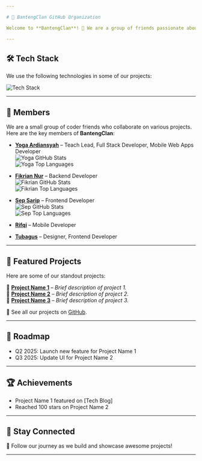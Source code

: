 ```yaml
---

# 🚀 BantengClan GitHub Organization  

Welcome to **BantengClan**! 🎉 We are a group of friends passionate about building cool projects and sharing our portfolio with the world.  

---
```


## 🛠️ Tech Stack  
We use the following technologies in some of our projects:  

![Tech Stack](https://skillicons.dev/icons?i=react,tailwind,laravel,php,mysql,js,html,css)  

---

## 👥 Members  
We are a small group of coder friends who collaborate on various projects. Here are the key members of **BantengClan**:  

- **[Yoga Ardiansyah](https://github.com/yogaardiansyah)** – Teach Lead, Full Stack Developer, Mobile Web Apps Developer  
  ![Yoga GitHub Stats](https://github-readme-stats.vercel.app/api?username=yogaardiansyah&show_icons=true&hide_title=true&count_private=true&hide=prs&theme=radical)  
  ![Yoga Top Languages](https://github-readme-stats.vercel.app/api/top-langs/?username=yogaardiansyah&layout=compact&hide_title=true&theme=radical)

- **[Fikrian Nur](https://github.com/Fik31)** – Backend Developer  
  ![Fikrian GitHub Stats](https://github-readme-stats.vercel.app/api?username=Fik31&show_icons=true&hide_title=true&count_private=true&hide=prs&theme=radical)  
  ![Fikrian Top Languages](https://github-readme-stats.vercel.app/api/top-langs/?username=Fik31&layout=compact&hide_title=true&theme=radical)

- **[Sep Sarip](https://github.com/sepsarip)** – Frontend Developer  
  ![Sep GitHub Stats](https://github-readme-stats.vercel.app/api?username=sepsarip&show_icons=true&hide_title=true&count_private=true&hide=prs&theme=radical)  
  ![Sep Top Languages](https://github-readme-stats.vercel.app/api/top-langs/?username=sepsarip&layout=compact&hide_title=true&theme=radical)

- **[Rifqi]()** – Mobile Developer  

- **[Tubagus]()** – Designer, Frontend Developer  

---
## 📌 Featured Projects  
Here are some of our standout projects:  

🔹 [**Project Name 1**](https://github.com/orgs/bantengclan/repo-1) – *Brief description of project 1.*  
🔹 [**Project Name 2**](https://github.com/orgs/bantengclan/repo-2) – *Brief description of project 2.*  
🔹 [**Project Name 3**](https://github.com/orgs/bantengclan/repo-3) – *Brief description of project 3.*  

📌 See all our projects on [GitHub](https://github.com/bantengclan).  

---

## 🌱 Roadmap
- Q2 2025: Launch new feature for Project Name 1
- Q3 2025: Update UI for Project Name 2

---

## 🏆 Achievements
- Project Name 1 featured on [Tech Blog]
- Reached 100 stars on Project Name 2

---
## 📡 Stay Connected  
🚀 Follow our journey as we build and showcase awesome projects!  

---

<!-- V1 Readme Md -->
